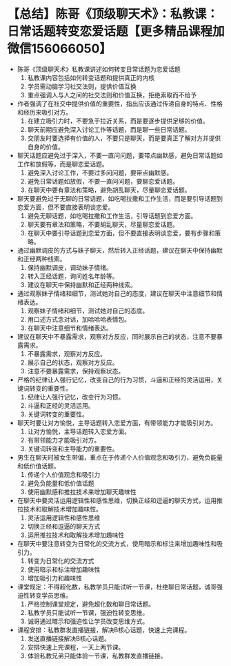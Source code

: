# 【总结】陈哥《顶级聊天术》：私教课：日常话题转变恋爱话题【更多精品课程加微信156066050】

-   陈哥《顶级聊天术》私教课讲述如何转变日常话题为恋爱话题
    1.  私教课内容包括如何转变话题和提供真正的内核
    2.  学员需动脑学习社交法则，提供价值互换
    3.  重点强调人与人之间的社交法则和价值互换，拒绝索取而不给予
-   作者强调了在社交中提供价值的重要性，指出应该通过传递自身的特点、性格和经历来吸引对方。
    1.  在建立吸引力时，不要急于拉近关系，而是要逐步提供足够的价值。
    2.  聊天前期应避免深入讨论工作等话题，而是聊一些日常话题。
    3.  交朋友时要选择有价值的人，不要只是聊天，而是要真正了解对方并提供自身的价值。
-   聊天话题应避免过于深入，不要一直问问题，要带点幽默感，避免日常话题如工作和放假等，而是聊恋爱话题。
    1.  避免深入讨论工作，不要过多问问题，要带点幽默感。
    2.  避免日常话题如放假，不要一直问问题，要聊恋爱话题。
    3.  在聊天中要有章法和策略，避免胡乱聊天，尽量聊恋爱话题。
-   聊天要避免过于无聊的日常话题，如吃喝拉撒和工作生活，而是要引导话题到恋爱方面，但不要直接表明谈恋爱。
    1.  避免无聊话题，如吃喝拉撒和工作生活，引导话题到恋爱方面。
    2.  聊天要有章法和策略，不要胡乱聊天，尽量聊恋爱话题。
    3.  在聊天中要引导话题到恋爱方面，但不要直接表明谈恋爱，要有步骤和策略。
-   通过幽默调皮的方式与妹子聊天，然后转入正经话题，建议在聊天中保持幽默和正经两种线索。
    1.  保持幽默调皮，调动妹子情绪。
    2.  转入正经话题，询问姓名年龄等。
    3.  建议在聊天中保持幽默和正经两种线索。
-   通过观察妹子情绪和细节，测试她对自己的态度，建议在聊天中注意细节和情绪表达。
    1.  观察妹子情绪和细节，测试她对自己的态度。
    2.  用口述方式念对话，加哈哈哈表情包。
    3.  在聊天中注意细节和情绪表达。
-   建议在聊天中不暴露需求，观察对方反应，同时展示自己的状态，注意不要暴露需求。
    1.  不暴露需求，观察对方反应。
    2.  展示自己的状态，观察对方反应。
    3.  注意不要暴露需求，保持观察状态。
-   严格的纪律让人强行记忆，改变自己的行为习惯，斗逼和正经的灵活运用，关键词转变的重要性。
    1.  纪律让人强行记忆，改变行为习惯。
    2.  斗逼和正经的灵活运用。
    3.  关键词转变的重要性。
-   聊天时要让对方愉悦，主导话题转入恋爱方面，有带领能力才能吸引对方。
    1.  让对方愉悦，主导话题转入恋爱方面。
    2.  有带领能力才能吸引对方。
    3.  关键词转变和主导能力的重要性。
-   男生在聊天时被女生带偏，重点在于传递个人价值观念和吸引力，避免负能量和低价值话题。
    1.  传递个人价值观念和吸引力
    2.  避免负能量和低价值话题
    3.  使用幽默感和推拉技术来增加聊天趣味性
-   在聊天中要灵活运用逻辑性和感性思维，切换正经和逗逼的聊天方式，运用推拉技术和取解技术增加趣味性。
    1.  灵活运用逻辑性和感性思维
    2.  切换正经和逗逼的聊天方式
    3.  运用推拉技术和取解技术增加趣味性
-   在聊天中要注意转变为日常化的交流方式，使用暗示和标注来增加趣味性和吸引力。
    1.  转变为日常化的交流方式
    2.  使用暗示和标注增加趣味性
    3.  增加吸引力和趣味性
-   课堂规定：不得超化数，私教学员只能试听一节课，杜绝聊日常话题，诚哥强迫性转变学员思维。
    1.  严格控制课堂规定，避免超化数和聊日常话题。
    2.  私教学员只能试听一节课，强迫性转变思维。
    3.  诚哥通过暗示和强迫性让学员改变思维方式。
-   课程安排：私教群发直播链接，解决B核心话题，快速上完课程。
    1.  发送直播链接解决B核心话题。
    2.  安排快速上完课程，一天上两节课。
    3.  体验私教兄弟只能体验一节课，私教群发直播链接。